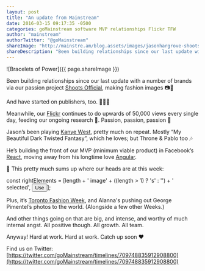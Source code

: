 ```yaml
---
layout: post
title: "An update from Mainstream"
date: 2016-03-15 09:17:35 -0500
categories: goMainstream software MVP relationships Flickr TFW
author: "mainstream"
authorTwitter: "@goMainstream"
shareImage: "http://mainstre.am/blog.assets/images/jasonhargrove-shoots-1.1-bracelets-of-power.jpg"
shareDescription: "Been building relationships since our last update with a number of brands via our passion project @ShootsOfficial, making fashion images 📷📸"
---
```

![Bracelets of Power]({{ page.shareImage }})

Been building relationships since our last update with a number of brands via our passion project [Shoots Official](https://twitter.com/ShootsOfficial), making fashion images 📷📸

And have started on publishers, too. 👗📑📖

Meanwhile, our [Flickr](https://www.flickr.com/photos/gomainstream) continues to do upwards of 50,000 views every single day, feeding our ongoing research 🍔. Passion, passion, passion 🍎

Jason’s been playing [Kanye West](https://twitter.com/kanyewest), pretty much on repeat. Mostly “My Beautiful Dark Twisted Fantasy”, which he loves; but Throne & Pablo too 🎶

He’s building the front of our MVP (minimum viable product) in Facebook’s [React](http://facebook.github.io/react/), moving away from his longtime love [Angular](https://angularjs.org).

🎹 This pretty much sums up where our heads are at this week:

const rightElements = [length + ' image' + ((length > 1) ? 's' : '') + ' selected', <button>Use</button>];

Plus, it’s [Toronto Fashion Week](http://toronto-fashionweek.com), and Alanna's pushing out George Pimentel’s photos to the world. (Alongside a few other Weeks.)

And other things going on that are big, and intense, and worthy of much internal angst. All positive though. All growth. All team.

Anyway! Hard at work. Hard at work. Catch up soon ❤️

Find us on Twitter: [https://twitter.com/goMainstream/timelines/709748835912908800](https://twitter.com/goMainstream/timelines/709748835912908800)


